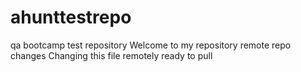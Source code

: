 # ahunttestrepo
qa bootcamp test repository 
Welcome to my repository
remote repo changes
Changing this file remotely ready to pull
